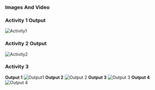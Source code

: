 ### Images And Video
### Activity 1 Output
![Activity1](https://user-images.githubusercontent.com/94462726/144426726-aeddcdd3-abb8-4937-9734-7418f9190422.jpg)
### Activity 2 Output
![Activity2](https://user-images.githubusercontent.com/94462726/144427218-fbe01b21-88b6-46be-8a39-f5f2e2a6e274.jpg)
### Activity 3
**Output 1**
![Output1](https://user-images.githubusercontent.com/94462726/144427301-dafb5ca9-cfdf-4b8c-8088-0cba2e5e1428.jpg)
**Output 2**
![Output 2](https://user-images.githubusercontent.com/94462726/144427332-bd2996a6-5176-40c8-8006-7a27146483bc.jpg)
**Output 3**
![Output 3](https://user-images.githubusercontent.com/94462726/144427388-a44e2ac4-c06d-4422-8a13-fdca273518b1.jpg)
**Output 4**
![Output 4](https://user-images.githubusercontent.com/94462726/144427449-dc32a5d5-2ca8-409e-a269-2f291afb84cf.jpg)
